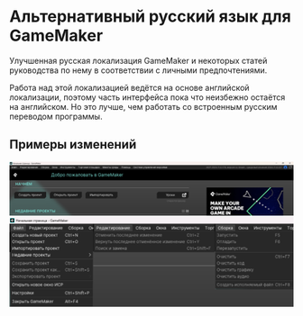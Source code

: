 # Альтернативный русский язык для GameMaker

Улучшенная русская локализация GameMaker и некоторых статей руководства по нему в соответствии с личными предпочтениями.

Работа над этой локализацией ведётся на основе английской локализации, поэтому часть интерфейса пока что неизбежно остаётся на английском. Но это лучше, чем работать со встроенным русским переводом программы.

## Примеры изменений

<img src="Ассеты/1.png">

<img src="Ассеты/2.png">
